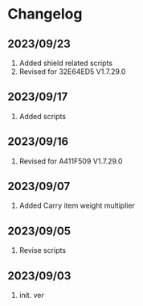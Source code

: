 # Changelog

## 2023/09/23
1. Added shield related scripts
1. Revised for 32E64ED5  V1.7.29.0

## 2023/09/17
1. Added scripts

## 2023/09/16
1. Revised for A411F509 V1.7.29.0

## 2023/09/07
1. Added Carry item weight multiplier

## 2023/09/05
1. Revise scripts

## 2023/09/03  
1. init. ver


